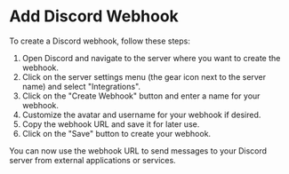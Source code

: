 # Add Discord Webhook

To create a Discord webhook, follow these steps:

1. Open Discord and navigate to the server where you want to create the webhook.
2. Click on the server settings menu (the gear icon next to the server name) and select "Integrations".
3. Click on the "Create Webhook" button and enter a name for your webhook.
4. Customize the avatar and username for your webhook if desired.
5. Copy the webhook URL and save it for later use.
6. Click on the "Save" button to create your webhook.

You can now use the webhook URL to send messages to your Discord server from external applications or services.